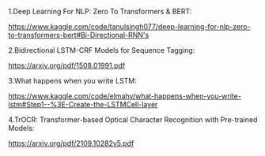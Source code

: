 1.Deep Learning For NLP: Zero To Transformers & BERT:

https://www.kaggle.com/code/tanulsingh077/deep-learning-for-nlp-zero-to-transformers-bert#Bi-Directional-RNN's

2.Bidirectional LSTM-CRF Models for Sequence Tagging:

https://arxiv.org/pdf/1508.01991.pdf

3.What happens when you write LSTM:

https://www.kaggle.com/code/elmahy/what-happens-when-you-write-lstm#Step1--%3E-Create-the-LSTMCell-layer

4.TrOCR: Transformer-based Optical Character Recognition with Pre-trained Models:

https://arxiv.org/pdf/2109.10282v5.pdf

